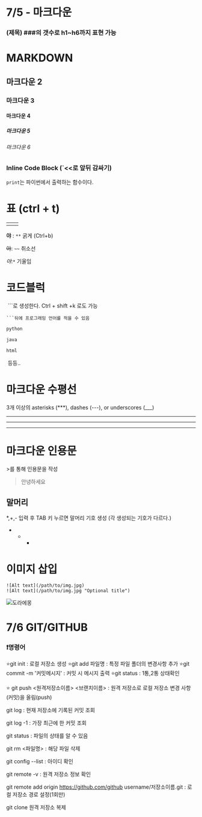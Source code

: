 # 7/5 - 마크다운

### (제목) ###의 갯수로 h1~h6까지 표현 가능

# MARKDOWN

## 마크다운 2

### 마크다운 3

#### 마크다운 4

##### 마크다운 5

###### 마크다운 6



### Inline Code Block (`<<로 앞뒤 감싸기)

`print`는 파이썬에서 출력하는 함수이다.



# 표 (ctrl + t)

|      |      |
| ---- | ---- |
|      |      |

**야** : `**`  굵게 (Ctrl+b)

~~야~~: `~~` 취소선

*야*:`*` 기울임



# 코드블럭



​	```로 생성한다. Ctrl + shift +k 로도 가능

```
```뒤에 프로그래밍 언어를 적을 수 있음
```

```python
python
```

```java
java
```

```html
html
```

​	등등..

# 마크다운 수평선

3개 이상의 asterisks (***), dashes (---), or underscores (___)

***

---

___

# 마크다운 인용문

\>를 통해 인용문을 작성

> 안녕하세요



## 말머리

*,+,- 입력 후 TAB 키 누르면 말머리 기호 생성 (각 생성되는 기호가 다르다.)

* + - 



# 이미지 삽입

```
![Alt text](/path/to/img.jpg)
![Alt text](/path/to/img.jpg "Optional title")
```

![도라에몽](https://i.pinimg.com/736x/55/7d/38/557d38dc2749c7aa8e0dba5b8f4415b0.jpg)



# 7/6 GIT/GITHUB

### :exclamation:명령어

:star:git init : 로컬 저장소 생성
:star:git add 파일명 : 특정 파일 폴더의 변경사항 추가
:star:git commit -m '커밋메시지' : 커밋 시 메시지 출력
:star:git status : 1통,2통 상태확인

:star: git push <원격저장소이름> <브랜치이름> : 원격 저장소로 로컬 저장소 변경 사항(커밋)을 올림(push)

 git log : 현재 저장소에 기록된 커밋 조회

 git log -1 : 가장 최근에 한 커밋 조회

 git status : 파일의 상태를 알 수 있음

 git rm <파일명> : 해당 파일 삭제

 git config --list : 아이디 확인

 git remote -v : 원격 저장소 정보 확인

 git remote add origin https://github.com/github username/저장소이름.git  : 로컬 저장소 경로 설정(1회만)

 git clone <url>원격 저장소 복제

